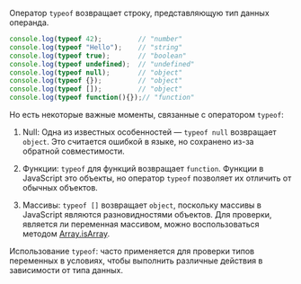 ﻿Оператор `typeof` возвращает строку, представляющую тип данных операнда.

```js
console.log(typeof 42);         // "number"
console.log(typeof "Hello");    // "string"
console.log(typeof true);       // "boolean"
console.log(typeof undefined);  // "undefined"
console.log(typeof null);       // "object"
console.log(typeof {});         // "object"
console.log(typeof []);         // "object"
console.log(typeof function(){});// "function"
```

Но есть некоторые важные моменты, связанные с оператором `typeof`:

1. Null: Одна из известных особенностей — `typeof null` возвращает `object`. Это считается ошибкой в языке, но сохранено из-за обратной совместимости.

2. Функции: `typeof` для функций возвращает `function`. Функции в JavaScript это объекты, но оператор `typeof` позволяет их отличить от обычных объектов.

3. Массивы: `typeof []` возвращает `object`, поскольку массивы в JavaScript являются разновидностями объектов. Для проверки, является ли переменная массивом, можно воспользоваться методом
[Array.isArray](/js/array-isarray/).

Использование `typeof`: часто применяется для проверки типов переменных в условиях, чтобы выполнить различные действия в зависимости от типа данных.
